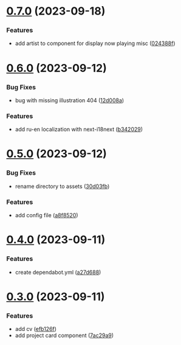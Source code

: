 # [0.7.0](https://github.com/thewyolar/portfolio/compare/v0.6.0...v0.7.0) (2023-09-18)


### Features

* add artist to component for display now playing misc ([024388f](https://github.com/thewyolar/portfolio/commit/024388f3a22190f80f3030cf5fabf00b3af115d4))



# [0.6.0](https://github.com/thewyolar/portfolio/compare/v0.5.0...v0.6.0) (2023-09-12)


### Bug Fixes

* bug with missing illustration 404 ([12d008a](https://github.com/thewyolar/portfolio/commit/12d008af5e4ab0f2abcda775460ce20b10225112))


### Features

* add ru-en localization with next-i18next ([b342029](https://github.com/thewyolar/portfolio/commit/b342029e9aa66adc654ffd5fc0bd260e95f1f62c))



# [0.5.0](https://github.com/thewyolar/portfolio/compare/v0.4.0...v0.5.0) (2023-09-12)


### Bug Fixes

* rename directory to assets ([30d03fb](https://github.com/thewyolar/portfolio/commit/30d03fbe1b39316649b407756a64086ae7ae1d37))


### Features

* add config file ([a8f8520](https://github.com/thewyolar/portfolio/commit/a8f8520458d62bee5af455e279304ec14da610ae))



# [0.4.0](https://github.com/thewyolar/portfolio/compare/v0.3.0...v0.4.0) (2023-09-11)


### Features

* create dependabot.yml ([a27d688](https://github.com/thewyolar/portfolio/commit/a27d688120fc8fd1daa0dee8ab1c6133233ee454))



# [0.3.0](https://github.com/thewyolar/portfolio/compare/efb126fecddf7426818f6d8ba74541954213c901...v0.3.0) (2023-09-11)


### Features

* add cv ([efb126f](https://github.com/thewyolar/portfolio/commit/efb126fecddf7426818f6d8ba74541954213c901))
* add project card component ([7ac29a9](https://github.com/thewyolar/portfolio/commit/7ac29a9e5880ece6191fcb473cfa1d9cc324c7bf))



